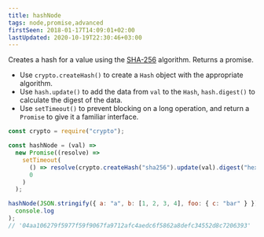```yaml
---
title: hashNode
tags: node,promise,advanced
firstSeen: 2018-01-17T14:09:01+02:00
lastUpdated: 2020-10-19T22:30:46+03:00
---
```


Creates a hash for a value using the [SHA-256](https://en.wikipedia.org/wiki/SHA-2) algorithm.
Returns a promise.

- Use `crypto.createHash()` to create a `Hash` object with the appropriate algorithm.
- Use `hash.update()` to add the data from `val` to the `Hash`, `hash.digest()` to calculate the digest of the data.
- Use `setTimeout()` to prevent blocking on a long operation, and return a `Promise` to give it a familiar interface.

```js
const crypto = require("crypto");

const hashNode = (val) =>
  new Promise((resolve) =>
    setTimeout(
      () => resolve(crypto.createHash("sha256").update(val).digest("hex")),
      0
    )
  );
```

```js
hashNode(JSON.stringify({ a: "a", b: [1, 2, 3, 4], foo: { c: "bar" } })).then(
  console.log
);
// '04aa106279f5977f59f9067fa9712afc4aedc6f5862a8defc34552d8c7206393'
```
